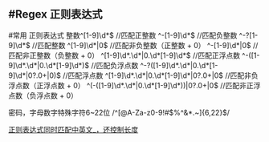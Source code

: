 #Regex 正则表达式
----




#常用
正则表达式 整数^[1-9]\d*$ //匹配正整数
^-[1-9]\d*$ //匹配负整数
^-?[1-9]\d*$ //匹配整数
^[1-9]\d*|0$ //匹配非负整数（正整数 + 0）
^-[1-9]\d*|0$ //匹配非正整数（负整数 + 0）
^[1-9]\d*\.\d*|0\.\d*[1-9]\d*$ //匹配正浮点数
^-([1-9]\d*\.\d*|0\.\d*[1-9]\d*)$ //匹配负浮点数
^-?([1-9]\d*\.\d*|0\.\d*[1-9]\d*|0?\.0+|0)$ //匹配浮点数
^[1-9]\d*\.\d*|0\.\d*[1-9]\d*|0?\.0+|0$ //匹配非负浮点数（正浮点数 + 0）
^(-([1-9]\d*\.\d*|0\.\d*[1-9]\d*))|0?\.0+|0$ //匹配非正浮点数（负浮点数 + 0）

密码，字母数字特殊字符6~22位
/^[\@A-Za-z0-9\!\#\$\%\^\&\*\.\~]{6,22}$/


[正则表达式同时匹配中英文_，还控制长度](http://blog.csdn.net/dl020840504/article/details/8880603#comments)















